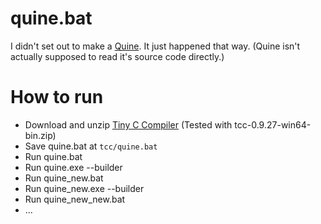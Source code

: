 # quine.bat
I didn't set out to make a [Quine](https://en.wikipedia.org/wiki/Quine_(computing)). It just happened that way. (Quine isn't actually supposed to read it's source code directly.)

# How to run
* Download and unzip [Tiny C Compiler](http://download.savannah.gnu.org/releases/tinycc/) (Tested with tcc-0.9.27-win64-bin.zip)
* Save quine.bat at `tcc/quine.bat`
* Run quine.bat
* Run quine.exe --builder
* Run quine_new.bat
* Run quine_new.exe --builder
* Run quine_new_new.bat
* ...
